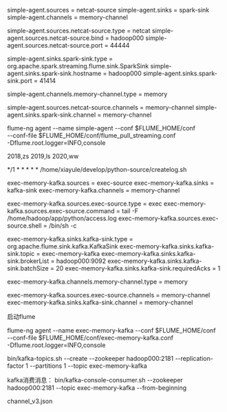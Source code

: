 simple-agent.sources = netcat-source
simple-agent.sinks = spark-sink
simple-agent.channels = memory-channel

simple-agent.sources.netcat-source.type = netcat
simple-agent.sources.netcat-source.bind = hadoop000
simple-agent.sources.netcat-source.port = 44444

simple-agent.sinks.spark-sink.type = org.apache.spark.streaming.flume.sink.SparkSink
simple-agent.sinks.spark-sink.hostname = hadoop000
simple-agent.sinks.spark-sink.port = 41414

simple-agent.channels.memory-channel.type = memory

simple-agent.sources.netcat-source.channels = memory-channel
simple-agent.sinks.spark-sink.channel = memory-channel



flume-ng agent --name simple-agent --conf $FLUME_HOME/conf \
--conf-file $FLUME_HOME/conf/flume_pull_streaming.conf \
-Dflume.root.logger=INFO,console

2018,zs
2019,ls
2020,ww


*/1 * * * * * /home/xiayule/develop/python-source/createlog.sh





exec-memory-kafka.sources = exec-source
exec-memory-kafka.sinks = kafka-sink
exec-memory-kafka.channels = memory-channel

exec-memory-kafka.sources.exec-source.type = exec
exec-memory-kafka.sources.exec-source.command = tail -F /home/hadoop/app/python/access.log
exec-memory-kafka.sources.exec-source.shell = /bin/sh -c

exec-memory-kafka.sinks.kafka-sink.type = org.apache.flume.sink.kafka.KafkaSink
exec-memory-kafka.sinks.kafka-sink.topic = exec-memory-kafka
exec-memory-kafka.sinks.kafka-sink.brokerList = hadoop000:9092
exec-memory-kafka.sinks.kafka-sink.batchSize = 20
exec-memory-kafka.sinks.kafka-sink.requiredAcks = 1

exec-memory-kafka.channels.memory-channel.type = memory

exec-memory-kafka.sources.exec-source.channels = memory-channel
exec-memory-kafka.sinks.kafka-sink.channel = memory-channel

启动flume

flume-ng agent --name exec-memory-kafka --conf $FLUME_HOME/conf \
--conf-file $FLUME_HOME/conf/exec-memory-kafka.conf \
-Dflume.root.logger=INFO,console



bin/kafka-topics.sh --create --zookeeper hadoop000:2181 --replication-factor 1 --partitions 1 --topic exec-memory-kafka


kafka消费消息：
bin/kafka-console-consumer.sh --zookeeper hadoop000:2181 --topic exec-memory-kafka --from-beginning 

channel_v3.json